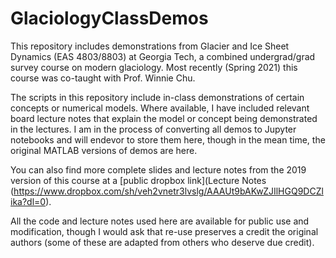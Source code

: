 # GlaciologyClassDemos

This repository includes demonstrations from Glacier and Ice Sheet Dynamics (EAS 4803/8803) at Georgia Tech, a combined undergrad/grad survey course on modern glaciology. Most recently (Spring 2021) this course was co-taught with Prof. Winnie Chu.

The scripts in this repository include in-class demonstrations of certain concepts or numerical models. Where available, I have included relevant board lecture notes that explain the model or concept being demonstrated in the lectures. I am in the process of converting all demos to Jupyter notebooks and will endevor to store them here, though in the mean time, the original MATLAB versions of demos are here.

You can also find more complete slides and lecture notes from the 2019 version of this course at a [public dropbox link](Lecture Notes (https://www.dropbox.com/sh/veh2vnetr3lvslg/AAAUt9bAKwZJIlHGQ9DCZlika?dl=0).

All the code and lecture notes used here are available for public use and modification, though I would ask that re-use preserves a credit the original authors (some of these are adapted from others who deserve due credit).
